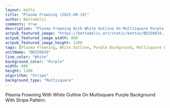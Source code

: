 ```yaml
---
layout: betta
title: "Plasma Frowning (2025-08-19)"
author: Bettadelic
comments: true
description: "Plasma Frowning With White Outline On Multisquare Purple Background With Stripe Pattern."
actpub_featured_image: "https://bettadelic.art/static/bettas/BD250819.jpg"
actpub_featured_image_width: 800
actpub_featured_image_height: 1200
tags: [Plasma Frowning, White Outline, Purple Background, Multisquare Background Pattern, Stripe Pattern, August 2025]
unitName: "BD250819"
line_color: "White"
background_color: "Purple"
width: 800
height: 1200
algorithm: "Stripe"
background_type: "Multisquare"
---
```


Plasma Frowning With White Outline On Multisquare Purple Background With Stripe Pattern.
